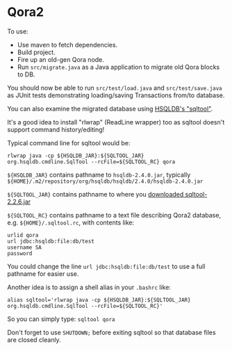 # Qora2

To use:

- Use maven to fetch dependencies.
- Build project.
- Fire up an old-gen Qora node.
- Run ```src/migrate.java``` as a Java application to migrate old Qora blocks to DB.

You should now be able to run ```src/test/load.java``` and ```src/test/save.java```
as JUnit tests demonstrating loading/saving Transactions from/to database.

You can also examine the migrated database using 
[HSQLDB's "sqltool"](http://www.hsqldb.org/doc/2.0/util-guide/sqltool-chapt.html).

It's a good idea to install "rlwrap" (ReadLine wrapper) too as sqltool doesn't
support command history/editing!

Typical command line for sqltool would be:
```
rlwrap java -cp ${HSQLDB_JAR}:${SQLTOOL_JAR} org.hsqldb.cmdline.SqlTool --rcFile=${SQLTOOL_RC} qora
```

```${HSQLDB_JAR}``` contains pathname to ```hsqldb-2.4.0.jar```, 
typically ```${HOME}/.m2/repository/org/hsqldb/hsqldb/2.4.0/hsqldb-2.4.0.jar```

```${SQLTOOL_JAR}``` contains pathname to where you 
[downloaded sqltool-2.2.6.jar](http://search.maven.org/remotecontent?filepath=org/hsqldb/sqltool/2.2.6/sqltool-2.2.6.jar)

```${SQLTOOL_RC}``` contains pathname to a text file describing Qora2 database, 
e.g. ```${HOME}/.sqltool.rc```, with contents like:

```
urlid qora
url jdbc:hsqldb:file:db/test
username SA
password
```

You could change the line ```url jdbc:hsqldb:file:db/test``` to use a full pathname for easier use.

Another idea is to assign a shell alias in your ```.bashrc``` like:
```
alias sqltool='rlwrap java -cp ${HSQLDB_JAR}:${SQLTOOL_JAR} org.hsqldb.cmdline.SqlTool --rcFile=${SQLTOOL_RC}'
```
So you can simply type: ```sqltool qora```

Don't forget to use ```SHUTDOWN;``` before exiting sqltool so that database files are closed cleanly.
